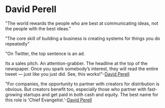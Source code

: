 # David Perell

"The world rewards the people who are best at communicating ideas, not the people with the best ideas."

"The core skill of building a business is creating systems for things you do repeatedly"

"On Twitter, the top sentence is an ad.

Its a sales pitch. An attention-grabber. The headline at the top of the newspaper. Once you spark somebody’s interest, they will read the entire tweet — just like you just did. See, this works!"-[David Perell](https://twitter.com/david_perell/status/1250915302025515009)

"For companies, the opportunity to partner with creators for distribution is obvious. But creators benefit too, especially those who partner with fast-growing startups and get paid in both cash and equity. The best name for this role is 'Chief Evangelist.'-[David Perell](https://twitter.com/david_perell/status/1359737895758790657)
